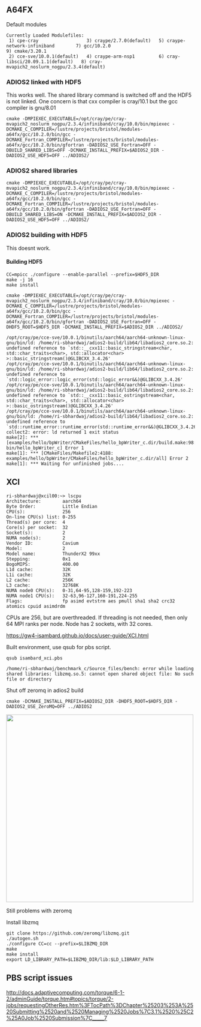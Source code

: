 ## A64FX



Default modules 



```
Currently Loaded Modulefiles:
 1) cpe-cray                  3) craype/2.7.0(default)   5) craype-network-infiniband        7) gcc/10.2.0                                   9) cmake/3.20.1  
 2) cce-sve/10.0.1(default)   4) craype-arm-nsp1         6) cray-libsci/20.09.1.1(default)   8) cray-mvapich2_noslurm_nogpu/2.3.4(default)  
``` 

### ADIOS2 linked with HDF5

This works well. The shared library command is switched off and the HDF5 is not linked. One concern is that cxx compiler is cray/10.1 but the gcc compiler is gnu/8.01

```
cmake -DMPIEXEC_EXECUTABLE=/opt/cray/pe/cray-mvapich2_noslurm_nogpu/2.3.4/infiniband/cray/10.0/bin/mpiexec -DCMAKE_C_COMPILER=/lustre/projects/bristol/modules-a64fx/gcc/10.2.0/bin/gcc -DCMAKE_Fortran_COMPILER=/lustre/projects/bristol/modules-a64fx/gcc/10.2.0/bin/gfortran -DADIOS2_USE_Fortran=OFF -DBUILD_SHARED_LIBS=OFF -DCMAKE_INSTALL_PREFIX=$ADIOS2_DIR -DADIOS2_USE_HDF5=OFF ../ADIOS2/
```

### ADIOS2 shared libraries 
```
cmake -DMPIEXEC_EXECUTABLE=/opt/cray/pe/cray-mvapich2_noslurm_nogpu/2.3.4/infiniband/cray/10.0/bin/mpiexec -DCMAKE_C_COMPILER=/lustre/projects/bristol/modules-a64fx/gcc/10.2.0/bin/gcc -DCMAKE_Fortran_COMPILER=/lustre/projects/bristol/modules-a64fx/gcc/10.2.0/bin/gfortran -DADIOS2_USE_Fortran=OFF -DBUILD_SHARED_LIBS=ON -DCMAKE_INSTALL_PREFIX=$ADIOS2_DIR -DADIOS2_USE_HDF5=OFF ../ADIOS2/
```

### ADIOS2 building with HDF5

This doesnt work.  

#### Building HDF5
```
CC=mpicc ./configure --enable-parallel --prefix=$HDF5_DIR
make -j 16
make install 
``` 
```
cmake -DMPIEXEC_EXECUTABLE=/opt/cray/pe/cray-mvapich2_noslurm_nogpu/2.3.4/infiniband/cray/10.0/bin/mpiexec -DCMAKE_C_COMPILER=/lustre/projects/bristol/modules-a64fx/gcc/10.2.0/bin/gcc -DCMAKE_Fortran_COMPILER=/lustre/projects/bristol/modules-a64fx/gcc/10.2.0/bin/gfortran -DADIOS2_USE_Fortran=OFF -DHDF5_ROOT=$HDF5_DIR -DCMAKE_INSTALL_PREFIX=$ADIOS2_DIR ../ADIOS2/

```


```
/opt/cray/pe/cce-sve/10.0.1/binutils/aarch64/aarch64-unknown-linux-gnu/bin/ld: /home/ri-sbhardwaj/adios2-build/lib64/libadios2_core.so.2: undefined reference to `std::__cxx11::basic_stringstream<char, std::char_traits<char>, std::allocator<char> >::basic_stringstream()@GLIBCXX_3.4.26'
/opt/cray/pe/cce-sve/10.0.1/binutils/aarch64/aarch64-unknown-linux-gnu/bin/ld: /home/ri-sbhardwaj/adios2-build/lib64/libadios2_core.so.2: undefined reference to `std::logic_error::logic_error(std::logic_error&&)@GLIBCXX_3.4.26'
/opt/cray/pe/cce-sve/10.0.1/binutils/aarch64/aarch64-unknown-linux-gnu/bin/ld: /home/ri-sbhardwaj/adios2-build/lib64/libadios2_core.so.2: undefined reference to `std::__cxx11::basic_ostringstream<char, std::char_traits<char>, std::allocator<char> >::basic_ostringstream()@GLIBCXX_3.4.26'
/opt/cray/pe/cce-sve/10.0.1/binutils/aarch64/aarch64-unknown-linux-gnu/bin/ld: /home/ri-sbhardwaj/adios2-build/lib64/libadios2_core.so.2: undefined reference to `std::runtime_error::runtime_error(std::runtime_error&&)@GLIBCXX_3.4.26'
collect2: error: ld returned 1 exit status
make[2]: *** [examples/hello/bpWriter/CMakeFiles/hello_bpWriter_c.dir/build.make:98: bin/hello_bpWriter_c] Error 1
make[1]: *** [CMakeFiles/Makefile2:4188: examples/hello/bpWriter/CMakeFiles/hello_bpWriter_c.dir/all] Error 2
make[1]: *** Waiting for unfinished jobs....
```

## XCI
```
ri-sbhardwaj@xcil00:~> lscpu
Architecture:        aarch64
Byte Order:          Little Endian
CPU(s):              256
On-line CPU(s) list: 0-255
Thread(s) per core:  4
Core(s) per socket:  32
Socket(s):           2
NUMA node(s):        2
Vendor ID:           Cavium
Model:               2
Model name:          ThunderX2 99xx
Stepping:            0x1
BogoMIPS:            400.00
L1d cache:           32K
L1i cache:           32K
L2 cache:            256K
L3 cache:            32768K
NUMA node0 CPU(s):   0-31,64-95,128-159,192-223
NUMA node1 CPU(s):   32-63,96-127,160-191,224-255
Flags:               fp asimd evtstrm aes pmull sha1 sha2 crc32 atomics cpuid asimdrdm
``` 

CPUs are 256, but are overthreaded. If threading is not needed, then only 64 MPI ranks per node. Node has 2 sockets, with 32 cores. 

https://gw4-isambard.github.io/docs/user-guide/XCI.html

Built environment, use qsub for pbs script. 

```qsub isambard_xci.pbs``` 

```/home/ri-sbhardwaj/benchmark_c/Source_files/bench: error while loading shared libraries: libzmq.so.5: cannot open shared object file: No such file or directory``` 

Shut off zeromq in adios2 build 

```cmake -DCMAKE_INSTALL_PREFIX=$ADIOS2_DIR -DHDF5_ROOT=$HDF5_DIR -DADIOS2_USE_ZeroMQ=OFF ../ADIOS2``` 

<div>
<img src="imgs/adios2_xcl.png" width="500"/>
</div>

Still problems with zeromq

Install libzmq 
```
git clone https://github.com/zeromq/libzmq.git
./autogen.sh 
./configure CC=cc --prefix=$LIBZMQ_DIR
make 
make install 
export LD_LIBRARY_PATH=$LIBZMQ_DIR/lib:$LD_LIBRARY_PATH
``` 


## PBS script issues 
http://docs.adaptivecomputing.com/torque/6-1-2/adminGuide/torque.htm#topics/torque/2-jobs/requestingOtherRes.htm%3FTocPath%3DChapter%25203%253A%2520Submitting%2520and%2520Managing%2520Jobs%7C3.1%2520%25C2%25A0Job%2520Submission%7C_____7

